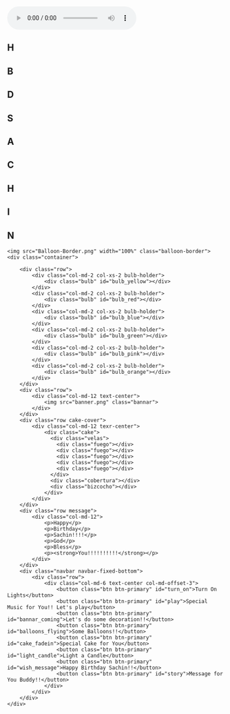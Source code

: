 <!DOCTYPE html>
<html lang="en">
<head>
	<title>Happy Birthday Sachin!!</title>
	<meta charset="UTF-8" />
	<meta name="description" content="Happy Birthday Sonangi">
	<meta name="robots" content="index, follow" />
    <meta name="keywords" content="Birthday, Happy">
    <meta property="og:type" content="E-Greeting" />
    <meta property="og:image" content="favicon.ico" />
    <meta property="og:description" content="Wish you a very Happy Birthday">
	<meta name="viewport" content="width=device-width, initial-scale=1.0, user-scalable=0, minimum-scale=1.0, maximum-scale=1.0">
	<meta name="apple-mobile-web-app-capable" content="yes">
	<meta name="apple-mobile-web-app-status-bar-style" content="black">
	<meta http-equiv="X-UA-Compatible" content="IE=9; IE=8; IE=7; IE=EDGE" />
	<link rel="stylesheet" href="https://maxcdn.bootstrapcdn.com/bootstrap/5.3.0/css/bootstrap.min.css">
	<link rel="stylesheet" type="text/css" href="stylesheet.css">
	<link rel="stylesheet" type="text/css" href="loading.css">
	<link href='https://fonts.googleapis.com/css?family=Signika' rel='stylesheet' type='text/css'>
	<link rel="stylesheet" href="compiled.css">
</head>

<body>
	<div class="loading"></div>
	<audio class="song" controls loop>
        <source src="hbd.mp3"></source>
	   Your browser isn't supported for this Audio!!.
    </audio>
    <div class="balloons text-center" id="b1">
    	<h2 class="yellow">H</h2>
    </div>
    <div class="balloons text-center" id="b2">
    	<h2 class="blue">B</h2>
    </div>
	<div class="balloons text-center" id="b3">
    	<h2 class="red">D</h2>
    </div>
	<div class="balloons text-center" id="b4">
    	<h2 class="green">S</h2>
    </div>
	<div class="balloons text-center" id="b5">
    	<h2 class="purple">A</h2>
    </div>
    <div class="balloons text-center" id="b6">
    	<h2 class="light-green">C</h2>
    </div>
    <div class="balloons text-center" id="b7">
    	<h2 class="turquoise">H</h2>
	</div>
	<div class="balloons text-center" id="b8">
    	<h2 class="red">I</h2>
	</div>
	<div class="balloons text-center" id="b9">
    	<h2 class="yellow">N</h2>
	</div>

    <img src="Balloon-Border.png" width="100%" class="balloon-border">
	<div class="container">
		
		<div class="row">
			<div class="col-md-2 col-xs-2 bulb-holder">
				<div class="bulb" id="bulb_yellow"></div>
			</div>
			<div class="col-md-2 col-xs-2 bulb-holder">
				<div class="bulb" id="bulb_red"></div>
			</div>
			<div class="col-md-2 col-xs-2 bulb-holder">
				<div class="bulb" id="bulb_blue"></div>
			</div>
			<div class="col-md-2 col-xs-2 bulb-holder">
				<div class="bulb" id="bulb_green"></div>
			</div>
			<div class="col-md-2 col-xs-2 bulb-holder">
				<div class="bulb" id="bulb_pink"></div>
			</div>
			<div class="col-md-2 col-xs-2 bulb-holder">
				<div class="bulb" id="bulb_orange"></div>
			</div>
		</div>
		<div class="row">
			<div class="col-md-12 text-center">
				<img src="banner.png" class="bannar">
			</div>
		</div>
		<div class="row cake-cover">
			<div class="col-md-12 texr-center">
				<div class="cake">
				  <div class="velas">
				    <div class="fuego"></div>
				    <div class="fuego"></div>
				    <div class="fuego"></div>
				    <div class="fuego"></div>
				    <div class="fuego"></div>
				  </div>
				  <div class="cobertura"></div>
				  <div class="bizcocho"></div>
				</div>
			</div>
		</div>
		<div class="row message">
			<div class="col-md-12">
				<p>Happy</p>
				<p>Birthday</p>
				<p>Sachin!!!!</p>
				<p>God</p>
				<p>Bless</p>
				<p><strong>You!!!!!!!!!!</strong></p>
			</div>
		</div>
		<div class="navbar navbar-fixed-bottom">
			<div class="row">
				<div class="col-md-6 text-center col-md-offset-3">
					<button class="btn btn-primary" id="turn_on">Turn On Lights</button>
					<button class="btn btn-primary" id="play">Special Music for You!! Let's play</button>
					<button class="btn btn-primary" id="bannar_coming">Let's do some decoration!!</button>
					<button class="btn btn-primary" id="balloons_flying">Some Balloons!!</button>
					<button class="btn btn-primary" id="cake_fadein">Special Cake for You</button>
					<button class="btn btn-primary" id="light_candle">Light a Candle</button>
					<button class="btn btn-primary" id="wish_message">Happy Birthday Sachin!!</button>
					<button class="btn btn-primary" id="story">Message for You Buddy!!</button>
				</div>
			</div>
		</div>
	</div>
</body>
<script src="https://ajax.googleapis.com/ajax/libs/jquery/1.11.2/jquery.min.js"></script>
<script src="https://maxcdn.bootstrapcdn.com/bootstrap/5.3.0/js/bootstrap.min.js"></script>
<script src="effect.js"></script>
<script>
  (function(i,s,o,g,r,a,m){i['GoogleAnalyticsObject']=r;i[r]=i[r]||function(){
  (i[r].q=i[r].q||[]).push(arguments)},i[r].l=1*new Date();a=s.createElement(o),
  m=s.getElementsByTagName(o)[0];a.async=1;a.src=g;m.parentNode.insertBefore(a,m)
  })(window,document,'script','//www.google-analytics.com/analytics.js','ga');
  ga('create', 'UA-58229732-1', 'auto');
  ga('send', 'pageview');
</script>
</html>
